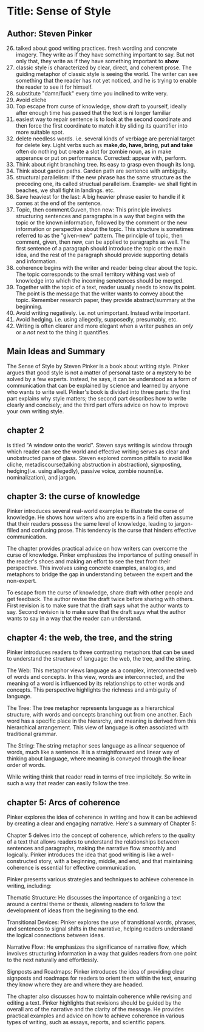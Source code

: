 
# Title: Sense of Style

## Author: Steven Pinker


26. talked about good writing practices. fresh wording and concrete imagery. They write as if they have something important to say. But not only that, they write as if they have something important to **show**
28. classic style is characterized by clear, direct, and coherent prose. The guiding metaphor of classic style is seeing the world. The writer can see something that the reader has not yet noticed, and he is trying to enable the reader to see it for himself.
45. substitute "damn/fuck" every time you inclined to write very.
46. Avoid cliche 
76. Top escape from curse of knowledge, show draft to yourself, ideally after enough time has passed that the text is ni longer familiar 
96. easiest way to repair sentence is to look at the second coordinate and then force the first coordinate to match it by sliding its quantifier into more suitable spot.
105. delete needless words. i.e. several kinds of verbiage are perenial target for delete key. Light verbs such as **make,do, have, bring, put and take** often do nothing but create a slot for zombie noun, as in make apperance or put on performance. Corrected: appear with, perform. 
108. Think about right branching tree. Its easy to grasp even though its long. 
119. Think about garden paths. Garden path are sentence with ambiguity.      
124. structural parallelism: If the new phrase has the same structure as the preceding one, its called structual parallelism. Example- we shall fight in beaches, we shall fight in landings. etc.
130. Save heaviest for the last: A big heavier phrase easier to handle if it comes at the end of the sentence.
131. Topic, then comment.Guven, then new:  This principle involves structuring sentences and paragraphs in a way that begins with the topic or the known information, followed by the comment or the new information or perspective about the topic. This structure is sometimes referred to as the "given-new" pattern.
The principle of topic, then comment, given, then new, can be applied to paragraphs as well. The first sentence of a paragraph should introduce the topic or the main idea, and the rest of the paragraph should provide supporting details and information.
146. coherence begins with the writer and reader being clear about the topic. The topic corresponds to the small territory withing vast web of knowledge into which the incoming senetences should be merged. 
148. Together with the topic of a text, reader usually needs to know its point. The point is the message that the writer wants to convey about the topic. Remember research paper, they provide abstract/summary at the beginning.
174. Avoid writing negatively. i.e. not unimportant. Instead write important.
176. Avoid hedging. i.e. using allegedly, supposedly, presumably, etc.
176. Writing is often clearer and more elegant when a writer pushes an *only* or a *not* next to the thing it quantifies.     


## Main Ideas and Summary

The Sense of Style by Steven Pinker is a book about writing style. Pinker argues that good style is not a matter of personal taste or a mystery to be solved by a few experts. Instead, he says, it can be understood as a form of communication that can be explained by science and learned by anyone who wants to write well. Pinker's book is divided into three parts: the first part explains why style matters; the second part describes how to write clearly and concisely; and the third part offers advice on how to improve your own writing style.

## chapter 2 

is titled "A window onto the world". Steven says writing is window through which reader can see the world and effective writing serves as clear and unobstructed pane of glass. 
Steven explored common pitfalls to avoid like cliche, metadiscourse(talking abstruction in abstraction),  signposting, hedging(i.e. using allegedly), passive voice, zombie nounn(i.e. nominalization), and jargon.

## chapter 3: the curse of knowledge
Pinker introduces several real-world examples to illustrate the curse of knowledge. He shows how writers who are experts in a field often assume that their readers possess the same level of knowledge, leading to jargon-filled and confusing prose. This tendency is the curse that hinders effective communication.

The chapter provides practical advice on how writers can overcome the curse of knowledge. Pinker emphasizes the importance of putting oneself in the reader's shoes and making an effort to see the text from their perspective. This involves using concrete examples, analogies, and metaphors to bridge the gap in understanding between the expert and the non-expert.

To escape from the curse of knowledge, share draft with other people and get feedback.
The author revise the draft twice before sharing with others. First revision is to make sure that the draft says what the author wants to say. Second revision is to make sure that the draft says what the author wants to say in a way that the reader can understand.

## chapter 4: the web, the tree, and the string

Pinker introduces readers to three contrasting metaphors that can be used to understand the structure of language: the web, the tree, and the string.

The Web: This metaphor views language as a complex, interconnected web of words and concepts. In this view, words are interconnected, and the meaning of a word is influenced by its relationships to other words and concepts. This perspective highlights the richness and ambiguity of language.

The Tree: The tree metaphor represents language as a hierarchical structure, with words and concepts branching out from one another. Each word has a specific place in the hierarchy, and meaning is derived from this hierarchical arrangement. This view of language is often associated with traditional grammar.

The String: The string metaphor sees language as a linear sequence of words, much like a sentence. It is a straightforward and linear way of thinking about language, where meaning is conveyed through the linear order of words.

While writing think that reader read in terms of tree implicitely. So write in such a way that reader can easily follow the tree.

## chapter 5: Arcs of coherence

 Pinker explores the idea of coherence in writing and how it can be achieved by creating a clear and engaging narrative. Here's a summary of Chapter 5:

Chapter 5 delves into the concept of coherence, which refers to the quality of a text that allows readers to understand the relationships between sentences and paragraphs, making the narrative flow smoothly and logically. Pinker introduces the idea that good writing is like a well-constructed story, with a beginning, middle, and end, and that maintaining coherence is essential for effective communication.

Pinker presents various strategies and techniques to achieve coherence in writing, including:

Thematic Structure: He discusses the importance of organizing a text around a central theme or thesis, allowing readers to follow the development of ideas from the beginning to the end.

Transitional Devices: Pinker explores the use of transitional words, phrases, and sentences to signal shifts in the narrative, helping readers understand the logical connections between ideas.

Narrative Flow: He emphasizes the significance of narrative flow, which involves structuring information in a way that guides readers from one point to the next naturally and effortlessly.

Signposts and Roadmaps: Pinker introduces the idea of providing clear signposts and roadmaps for readers to orient them within the text, ensuring they know where they are and where they are headed.

The chapter also discusses how to maintain coherence while revising and editing a text. Pinker highlights that revisions should be guided by the overall arc of the narrative and the clarity of the message. He provides practical examples and advice on how to achieve coherence in various types of writing, such as essays, reports, and scientific papers.
